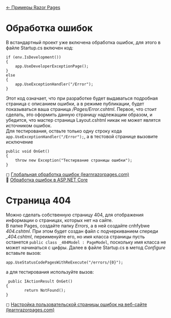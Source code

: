 [← Примеры Razor Pages](/README.md)  

# Обработка ошибок  

В встандартный проект уже включена обработка ошибок, для этого в файле Startup.cs включен код:
```
if (env.IsDevelopment())
{
    app.UseDeveloperExceptionPage();
}
else
{
    app.UseExceptionHandler("/Error");
}
```
Этот код означает, что при разработке будет выдаваться подробная страница с описанием ошибки, а в режиме публикации, будет показываться ваша страница _/Pages/Error.cshtml_. Первое, что стоит сделать, это оформить данную страницу надлежащим образом, и убедится, что мастер страница Layout.cshtml никак не может являтся источником ошибок.  
Для тестирования, оствьте только одну строку кода `app.UseExceptionHandler("/Error");`, а в тестовой странице вызовите исключение 
```
public void OnGet()
{
    throw new Exception("Тестирвание страницы ошибки");
}
```

◻ [Глобальная обработка ошибок (learnrazorpages.com)](https://www.learnrazorpages.com/configuration/global-error-handling)  
📘 [Обработка ошибок в ASP.NET Core](https://docs.microsoft.com/ru-ru/aspnet/core/fundamentals/error-handling?view=aspnetcore-3.1)  

# Страница 404  
Можно сделать собственную страницу 404, для отображения информации о страницах, которых нет на сайте.  
В папке Pages, создайте папку *Errors*, а в ней создайте cnhfybwe _404.cshtml_. При этом будет создан файл с подчеркиванием спереди *_404.cshtml*, переименуйте его, но имя класса страницы пусть останется  `public class _404Model : PageModel`, поскольку имя класса не может начинаться с цифры.
 Далее  в файле Startup.cs в метод *Configure* вставьте вызов:
```
app.UseStatusCodePagesWithReExecute("/errors/{0}");
```
а для тестирования используйте вызов:
```
 public IActionResult OnGet()
{
        return NotFound();
}
```
◻ [Настройка пользовательской страницы ошибок на веб-сайте (learnrazorpages.com)](https://www.learnrazorpages.com/configuration/custom-errors)  
